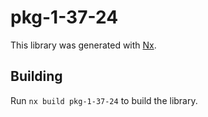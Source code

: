 # pkg-1-37-24

This library was generated with [Nx](https://nx.dev).

## Building

Run `nx build pkg-1-37-24` to build the library.
